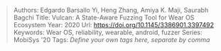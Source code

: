 > Authors: Edgardo Barsallo Yi, Heng Zhang, Amiya K. Maji, Saurabh Bagchi
> Title: Vulcan: A State-Aware Fuzzing Tool for Wear OS Ecosystem
> Year: 2020
> Url: https://doi.org/10.1145/3386901.3397492
> Keywords: Wear OS, reliability, wearable, android, fuzzer
> Series: MobiSys '20
> Tags: *Define your own tags here, separate by comma*